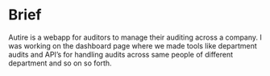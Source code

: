 # Brief

Autire is a webapp for auditors to manage their auditing across a company. I was working on the dashboard page where we made tools like department audits and API’s for handling audits across same people of different department and so on so forth.  
